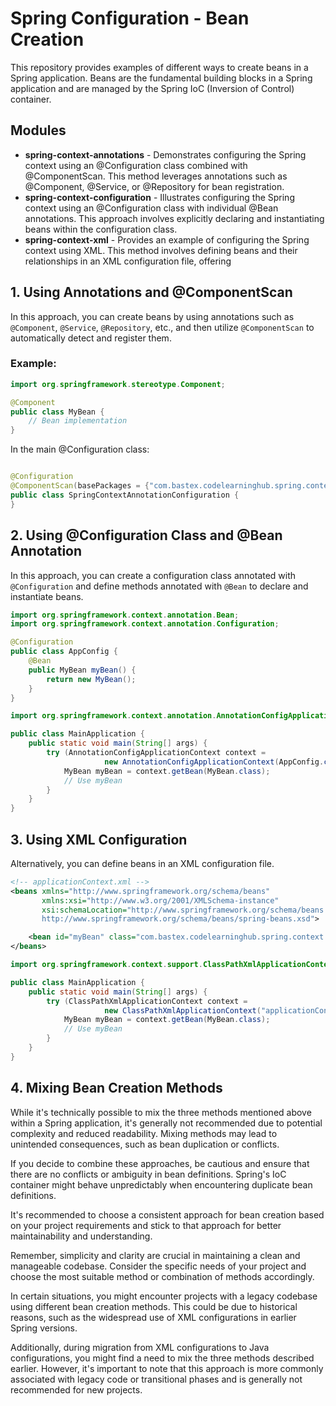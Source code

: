 # Spring Configuration - Bean Creation

This repository provides examples of different ways to create beans in a Spring application. Beans are the fundamental
building blocks in a Spring application and are managed by the Spring IoC (Inversion of Control) container.

## Modules

- **spring-context-annotations** - Demonstrates configuring the Spring context using an @Configuration class combined
  with @ComponentScan. This method leverages annotations such as @Component, @Service, or @Repository for bean
  registration.
- **spring-context-configuration** - Illustrates configuring the Spring context using an @Configuration class with
  individual @Bean annotations. This approach involves explicitly declaring and instantiating beans within the
  configuration class.
- **spring-context-xml** - Provides an example of configuring the Spring context using XML. This method involves
  defining beans and their relationships in an XML configuration file, offering

## 1. Using Annotations and @ComponentScan

In this approach, you can create beans by using annotations such as `@Component`, `@Service`, `@Repository`, etc., and
then utilize `@ComponentScan` to automatically detect and register them.

### Example:

```java
import org.springframework.stereotype.Component;

@Component
public class MyBean {
    // Bean implementation
}
```

In the main @Configuration class:

```java

@Configuration
@ComponentScan(basePackages = {"com.bastex.codelearninghub.spring.context.annotations.beans"})
public class SpringContextAnnotationConfiguration {
}
```

## 2. Using @Configuration Class and @Bean Annotation

In this approach, you can create a configuration class annotated with `@Configuration` and define methods annotated with
`@Bean` to declare and instantiate beans.

```java
import org.springframework.context.annotation.Bean;
import org.springframework.context.annotation.Configuration;

@Configuration
public class AppConfig {
    @Bean
    public MyBean myBean() {
        return new MyBean();
    }
}
```

```java
import org.springframework.context.annotation.AnnotationConfigApplicationContext;

public class MainApplication {
    public static void main(String[] args) {
        try (AnnotationConfigApplicationContext context =
                     new AnnotationConfigApplicationContext(AppConfig.class)) {
            MyBean myBean = context.getBean(MyBean.class);
            // Use myBean
        }
    }
}
```

## 3. Using XML Configuration

Alternatively, you can define beans in an XML configuration file.

```xml
<!-- applicationContext.xml -->
<beans xmlns="http://www.springframework.org/schema/beans"
       xmlns:xsi="http://www.w3.org/2001/XMLSchema-instance"
       xsi:schemaLocation="http://www.springframework.org/schema/beans
       http://www.springframework.org/schema/beans/spring-beans.xsd">

    <bean id="myBean" class="com.bastex.codelearninghub.spring.context.configuration"/>
</beans>
```

```java
import org.springframework.context.support.ClassPathXmlApplicationContext;

public class MainApplication {
    public static void main(String[] args) {
        try (ClassPathXmlApplicationContext context =
                     new ClassPathXmlApplicationContext("applicationContext.xml")) {
            MyBean myBean = context.getBean(MyBean.class);
            // Use myBean
        }
    }
}
```

## 4. Mixing Bean Creation Methods

While it's technically possible to mix the three methods mentioned above within a Spring application, it's generally not
recommended due to potential complexity and reduced readability. Mixing methods may lead to unintended consequences,
such as bean duplication or conflicts.

If you decide to combine these approaches, be cautious and ensure that there are no conflicts or ambiguity in bean
definitions. Spring's IoC container might behave unpredictably when encountering duplicate bean definitions.

It's recommended to choose a consistent approach for bean creation based on your project requirements and stick to that
approach for better maintainability and understanding.

Remember, simplicity and clarity are crucial in maintaining a clean and manageable codebase. Consider the specific needs
of your project and choose the most suitable method or combination of methods accordingly.

In certain situations, you might encounter projects with a legacy codebase using different bean creation methods. This
could be due to historical reasons, such as the widespread use of XML configurations in earlier Spring versions.

Additionally, during migration from XML configurations to Java configurations, you might find a need to mix the three
methods described earlier. However, it's important to note that this approach is more commonly associated with legacy
code or transitional phases and is generally not recommended for new projects.
